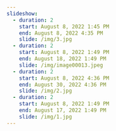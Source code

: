 ```yaml
---
slideshow:
  - duration: 2
    start: August 8, 2022 1:45 PM
    end: August 8, 2022 4:35 PM
    slide: /img/3.jpg
  - duration: 2
    start: August 8, 2022 1:49 PM
    end: August 18, 2022 1:49 PM
    slide: /img/image00013.jpeg
  - duration: 2
    start: August 8, 2022 4:36 PM
    end: August 30, 2022 4:36 PM
    slide: /img/2.jpg
  - duration: 2
    start: August 8, 2022 1:49 PM
    end: August 17, 2022 1:49 PM
    slide: /img/1.jpg
---
```

